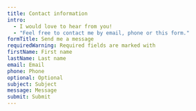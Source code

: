 ```yaml
---
title: Contact information
intro:
  - I would love to hear from you!
  - "Feel free to contact me by email, phone or this form."
formTitle: Send me a message
requiredWarning: Required fields are marked with
firstName: First name
lastName: Last name
email: Email
phone: Phone
optional: Optional
subject: Subject
message: Message
submit: Submit
---
```

